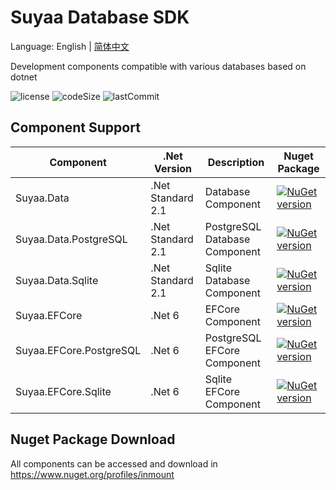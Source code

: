 # Suyaa Database SDK

Language: English | [简体中文](https://github.com/Suyaas/Suyaa.Data/blob/main/MultiLanguage/README.zh_CN.md)

Development components compatible with various databases based on dotnet

![license](https://img.shields.io/github/license/suyaas/suyaa.data)
![codeSize](https://img.shields.io/github/languages/code-size/suyaas/suyaa.data)
![lastCommit](https://img.shields.io/github/last-commit/suyaas/suyaa.data)

## Component Support

| Component               | .Net Version      | Description                   | Nuget Package                                                                                                              |
| ----------------------- | ----------------- | ----------------------------- | -------------------------------------------------------------------------------------------------------------------------- |
| Suyaa.Data              | .Net Standard 2.1 | Database Component            | [![NuGet version](https://badge.fury.io/nu/Suyaa.Data.svg)](https://badge.fury.io/nu/Suyaa.Data)                           |
| Suyaa.Data.PostgreSQL   | .Net Standard 2.1 | PostgreSQL Database Component | [![NuGet version](https://badge.fury.io/nu/Suyaa.Data.PostgreSQL.svg)](https://badge.fury.io/nu/Suyaa.Data.PostgreSQL)     |
| Suyaa.Data.Sqlite       | .Net Standard 2.1 | Sqlite Database Component     | [![NuGet version](https://badge.fury.io/nu/Suyaa.Data.Sqlite.svg)](https://badge.fury.io/nu/Suyaa.Data.Sqlite)             |
| Suyaa.EFCore            | .Net 6            | EFCore Component              | [![NuGet version](https://badge.fury.io/nu/Suyaa.EFCore.svg)](https://badge.fury.io/nu/Suyaa.EFCore)                       |
| Suyaa.EFCore.PostgreSQL | .Net 6            | PostgreSQL EFCore Component   | [![NuGet version](https://badge.fury.io/nu/Suyaa.EFCore.PostgreSQL.svg)](https://badge.fury.io/nu/Suyaa.EFCore.PostgreSQL) |
| Suyaa.EFCore.Sqlite     | .Net 6            | Sqlite EFCore Component       | [![NuGet version](https://badge.fury.io/nu/Suyaa.EFCore.Sqlite.svg)](https://badge.fury.io/nu/Suyaa.EFCore.Sqlite)         |

## Nuget Package Download

All components can be accessed and download in  <https://www.nuget.org/profiles/inmount>
